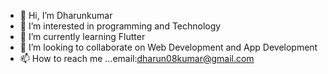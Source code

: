 - 👋 Hi, I’m Dharunkumar
- 👀 I’m interested in programming and Technology
- 🌱 I’m currently learning Flutter
- 💞️ I’m looking to collaborate on Web Development and App Development
- 📫 How to reach me ...email:dharun08kumar@gmail.com

<!---
dharun-08/dharun-08 is a ✨ special ✨ repository because its `README.md` (this file) appears on your GitHub profile.
You can click the Preview link to take a look at your changes.
--->
